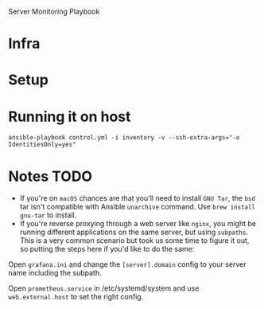 Server Monitoring Playbook

# Infra

# Setup

# Running it on host

`ansible-playbook control.yml -i inventory -v --ssh-extra-args="-o IdentitiesOnly=yes"`

# Notes **TODO**
- If you're on `macOS` chances are that you'll need to install `GNU Tar`, the `bsd` tar isn't compatible with Ansible `unarchive` command.
Use `brew install gnu-tar` to install.
- If you're reverse proxying through a web server like `nginx`, you might be running different applications on the same server, but using `subpaths`. This is a very common scenario but took us some time to figure it out, so putting the steps here if you'd like to do the same:

Open `grafana.ini` and change the `[server].domain` config to your server name including the subpath.

Open `prometheus.service` in /etc/systemd/system and use `web.external.host` to set the right config.